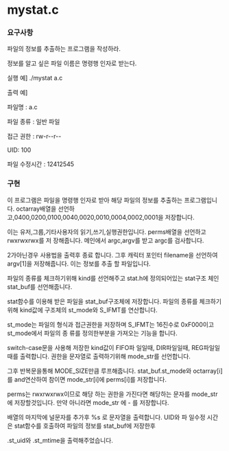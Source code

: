 # mystat.c

<h3>요구사항</h3>

파일의 정보를 추출하는 프로그램을 작성하라.

정보를 알고 싶은 파일 이름은 명령행 인자로 받는다.

실행 예] ./mystat a.c

출력 예]

파일명 : a.c

파일 종류 : 일반 파일

접근 권한 : rw-r--r--

UID: 100

파일 수정시간 : 12412545

<h3>구현</h3>

이 프로그램은 파일을 명령행 인자로 받아 해당 파일의 정보를 추출하는 프로그램입니다. octarray배열을 선언하고,0400,0200,0100,0040,0020,0010,0004,0002,0001을 저장합니다.

이는 유저,그룹,기타사용자의 읽기,쓰기,실행권한입니다. perms배열을 선언하고 rwxrwxrwx를 저 장해줍니다. 메인에서 argc,argv를 받고 argc를 검사합니다.

2가아닌경우 사용법을 출력후 종료 합니다. 그후 캐릭터 포인터 filename을 선언하여 argv[1]을 저장해줍니다. 이는 정보를 추출 할 파일입니다.

파일의 종류를 체크하기위해 kind를 선언해주고 stat.h에 정의되어있는 stat구조 체인 stat_buf를 선언해줍니다.

stat함수를 이용해 받은 파일을 stat_buf구조체에 저장합니다. 파일의 종류를 체크하기위해 kind값에 구조체의 st_mode와 S_IFMT를 연산합니다.

st_mode는 파일의 형식과 접근권한을 저장하며 S_IFMT는 16진수로 0xF000이고 st_mode에서 파일의 종 류를 정의한부분을 가져오는 기능을 합니다.

switch-case문을 사용해 저장한 kind값이 FIFO파 일일때, DIR파일일때, REG파일일때를 출력합니다. 권한을 문자열로 출력하기위해 mode_str를 선언합니다.

그후 반복문을통해 MODE_SIZE만큼 루프해줍니다. stat_buf.st_mode와 octarray[i] 를 and연산하여 참이면 mode_str[i]에 perms[i]를 저장합니다.

perms는 rwxrwxrwx이므로 해당 하는 권한을 가진다면 해당하는 문자를 mode_str에 저장할것입니다. 만약 아니라면 mode_str 에 - 를 저장합니다.

배열의 마지막에 널문자를 추가후 %s 로 문자열을 출력합니다. UID와 파 일수정 시간은 stat함수를 호출하여 파일의 정보를 stat_buf에 저장한후

.st_uid와 .st_mtime을 출력해주었습니다.
